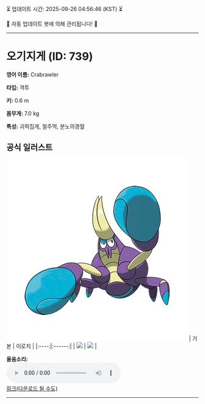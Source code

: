 
⏳ 업데이트 시간: 2025-09-26 04:56:46 (KST) ⏳

🤖 자동 업데이트 봇에 의해 관리됩니다! 🤖

---

# 오기지게 (ID: 739)
**영어 이름:** Crabrawler

**타입:** 격투

**키:** 0.6 m

**몸무게:** 7.0 kg

**특성:** 괴력집게, 철주먹, 분노의경혈

## 공식 일러스트
![](https://raw.githubusercontent.com/PokeAPI/sprites/master/sprites/pokemon/other/official-artwork/739.png)
| 기본 | 이로치 |
|:----:|:------:|
| <img src="http://play.pokemonshowdown.com/sprites/ani/crabrawler.gif" width="200"> | <img src="http://play.pokemonshowdown.com/sprites/ani-shiny/crabrawler.gif" width="200"> |

**울음소리:**<br><audio controls src="https://raw.githubusercontent.com/PokeAPI/cries/main/cries/pokemon/latest/739.ogg"></audio><br> [링크(다운로드 될 수도)](https://raw.githubusercontent.com/PokeAPI/cries/main/cries/pokemon/latest/739.ogg)


---
